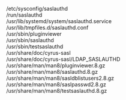 /etc/sysconfig/saslauthd  
/run/saslauthd  
/usr/lib/systemd/system/saslauthd.service  
/usr/lib/tmpfiles.d/saslauthd.conf  
/usr/sbin/pluginviewer  
/usr/sbin/saslauthd  
/usr/sbin/testsaslauthd  
/usr/share/doc/cyrus-sasl  
/usr/share/doc/cyrus-sasl/LDAP\_SASLAUTHD  
/usr/share/man/man8/pluginviewer.8.gz  
/usr/share/man/man8/saslauthd.8.gz  
/usr/share/man/man8/sasldblistusers2.8.gz  
/usr/share/man/man8/saslpasswd2.8.gz  
/usr/share/man/man8/testsaslauthd.8.gz  
